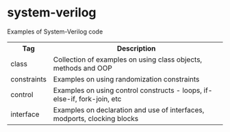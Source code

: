 # system-verilog

<p>Examples of System-Verilog code</p>

<table>
  <tr>
    <th>Tag</th>
    <th>Description</th>
  </tr>
  <tr>
    <td>class</td>
    <td>Collection of examples on using class objects, methods and OOP</td>
  </tr>
  <tr>
    <td>constraints</td>
    <td>Examples on using randomization constraints</td>
  </tr>
  <tr>
    <td>control</td>
    <td>Examples on using control constructs - loops, if-else-if, fork-join, etc </td>
  </tr>
  <tr>
    <td>interface</td>
    <td>Examples on declaration and use of interfaces, modports, clocking blocks</td>
  </tr>
</table>
